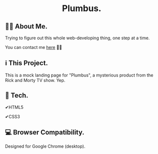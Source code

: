 <h1 align="center">
    Plumbus.
</h1>

## 👩‍💻 About Me.
Trying to figure out this whole web-developing thing, one step at a time.

You can contact me [here](https://linkedin.com/in/nolascobruna) 🙋‍♀️

## ℹ This Project.
This is a mock landing page for "Plumbus", a mysterious product from the Rick and Morty TV show. Yep.

## 🚀 Tech.

✔HTML5

✔CSS3

## 💻 Browser Compatibility.
Designed for Google Chrome (desktop).
